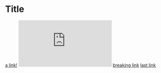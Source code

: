 # Title

[a link!](https://www.youtube.com/watch?v=dQw4w9WgXcQ)
![another link!](https://images-na.ssl-images-amazon.com/images/I/91MteSqsrJL.jpgage.html)
[breaking link](https://docs.microsoft.com/en-us/previous-versions/windows/internet-explorer/ie-developer/platform-apis/aa752574(v=vs.85)?redirectedfrom=MSDN)
[last link](https://www.adultswim.com/videos/rick-and-morty)